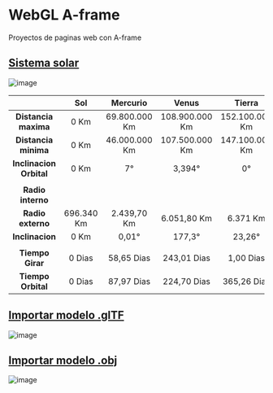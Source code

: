 # WebGL A-frame
Proyectos de paginas web con A-frame

## [Sistema solar](https://xaival.github.io/WebGL-A-frame/Sistema%20solar/)
![image](https://user-images.githubusercontent.com/54257745/134579285-27fde9fd-dcd5-48fa-b800-e23e17d8004b.png)


|                         |Sol        |Mercurio      |Venus          |Tierra         |Luna        |Marte          |Jupiter        |Saturno          |Anillo     |Urano            |Anillo     |Neptuno          |
|:---:                    |:---:      |:---:         |:---:          |:---:          |:---:       |:---:          |:---:          |:---:            |:---:      |:---:            |:---:      |:---:            |
| **Distancia maxima**    |0 Km       |69.800.000 Km |108.900.000 Km |152.100.000 Km |405.696 Km  |249.100.000 Km |815.700.000 Km |1.503.000.000 Km |0 Km       |3.003.000.000 Km |0 Km       |4.546.000.000 Km |
| **Distancia minima**    |0 Km       |46.000.000 Km |107.500.000 Km |147.100.000 Km |363.104 Km  |206.700.000 Km |740.900.000 Km |1.348.000.000 Km |0 Km       |2.739.000.000 Km |0 Km       |4.456.000.000 Km |
| **Inclinacion Orbital** |0 Km       |7°            |3,394°         |0°             |5°          |1,850°         |1,303°         |2,489°           |0          |0,773°           |0          |1,770°           |
|                         |           |              |               |               |            |               |               |                 |           |                 |           |                 |
| **Radio interno**       |           |              |               |               |            |               |               |                 |67.000 Km  |                 |41837 Km   |                 |
| **Radio externo**       |696.340 Km |2.439,70 Km   |6.051,80 Km    |6.371 Km       |1.737,40 Km |3.389,50 Km    |69.911 Km      |58.232 Km        |136.800 Km |25.362 Km        |103.000 Km |24.622 Km        |
| **Inclinacion**         |0 Km       |0,01°         |177,3°         |23,26°         |88,3°       |25,19°         |3,13°          |26,73°           |7°         |97,77°           |98°        |28,32°           |
|                         |           |              |               |               |            |               |               |                 |           |                 |           |                 |
| **Tiempo Girar**        |0 Dias     |58,65 Dias    |243,01 Dias    |1,00 Dias      |28,00 Dias  |1,03 Dias      |0,41 Dias      |0,43 Dias        |           |0,72 Dias        |           |671,00 Dias      |
| **Tiempo Orbital**      |0 Dias     |87,97 Dias    |224,70 Dias    |365,26 Dias    |28,00 Dias  |686,20 Dias    |4328,90 Dias   |10738,30 Dias    |           |30568,75 Dias    |           |59757,80 Dias    |



## [Importar modelo .glTF](https://xaival.github.io/WebGL-A-frame/Importar%20modelo%20.glTF/)
![image](https://user-images.githubusercontent.com/54257745/145665639-7214c0d0-c4f4-4123-9aaa-5c6ebd0f29ac.png)


## [Importar modelo .obj](https://xaival.github.io/WebGL-A-frame/Importar%20modelo%20.obj/)
![image](https://user-images.githubusercontent.com/54257745/145677958-3fc07795-c89a-4779-881e-75cc4b47d117.png)
